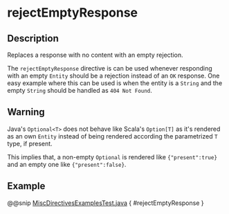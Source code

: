 <a id="rejectemptyresponse-java"></a>
# rejectEmptyResponse

## Description

Replaces a response with no content with an empty rejection.

The `rejectEmptyResponse` directive is can be used whenever responding with an empty `Entity` should be a rejection 
instead of an `OK` response. One easy example where this can be used is when the entity is a `String` and the 
empty `String` should be handled as `404 Not Found`.

## Warning

Java's `Optional<T>` does not behave like Scala's `Option[T]` as it's rendered as an own `Entity` instead of being 
rendered according the parametrized `T` type, if present.

This implies that, a non-empty `Optional` is rendered like `{"present":true}` and an empty one like `{"present":false}`.

## Example

@@snip [MiscDirectivesExamplesTest.java](../../../../../../../test/java/docs/http/javadsl/server/directives/MiscDirectivesExamplesTest.java) { #rejectEmptyResponse }